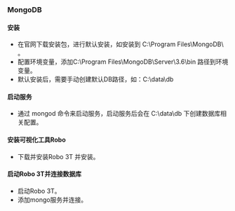 ### MongoDB

#### 安装

+ 在官网下载安装包，进行默认安装，如安装到 C:\Program Files\MongoDB\ 。
+ 配置环境变量，添加C:\Program Files\MongoDB\Server\3.6\bin 路径到环境变量。
+ 默认安装后，需要手动创建默认DB路径，如：C:\data\db

#### 启动服务
+ 通过 mongod 命令来启动服务，启动服务后会在 C:\data\db 下创建数据库相关配置。

#### 安装可视化工具Robo

+ 下载并安装Robo 3T 并安装。

#### 启动Robo 3T并连接数据库

+ 启动Robo 3T。
+ 添加mongo服务并连接。


